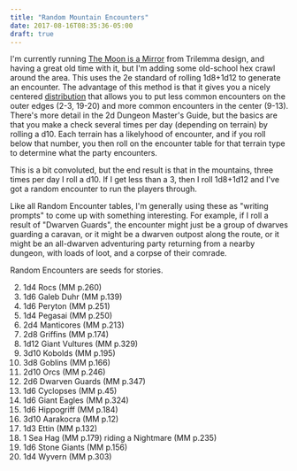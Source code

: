 ```yaml
---
title: "Random Mountain Encounters"
date: 2017-08-16T08:35:36-05:00
draft: true
---
```


I'm currently running [The Moon is a Mirror](http://blog.trilemma.com/2017/02/the-moon-is-mirror.html)
from Trilemma design, and having a great old time with it, but I'm adding some
old-school hex crawl around the area. This uses the 2e standard of rolling
1d8+1d12 to generate an encounter.  The advantage of this method is that it
gives you a nicely centered [distribution](http://anydice.com/program/17d4)
that allows you to put less common encounters on the outer edges (2-3, 19-20)
and more common encounters in the center (9-13). There's more detail in the 2d
Dungeon Master's Guide, but the basics are that you make a check several times
per day (depending on terrain) by rolling a d10. Each terrain has a likelyhood
of encounter, and if you roll below that number, you then roll on the
encounter table for that terrain type to determine what the party encounters.

This is a bit convoluted, but the end result is that in the mountains, three
times per day I roll a d10. If I get less than a 3, then I roll 1d8+1d12 and
I've got a random encounter to run the players through.

Like all Random Encounter tables, I'm generally using these as "writing
prompts" to come up with something interesting.  For example, if I roll a
result of "Dwarven Guards", the encounter might just be a group of dwarves
guarding a caravan, or it might be a dwarven outpost along the route, or it
might be an all-dwarven adventuring party returning from a nearby dungeon,
with loads of loot, and a corpse of their comrade.

Random Encounters are seeds for stories.

<ol start="2">
<li>1d4 Rocs (MM p.260)</li>
<li>1d6 Galeb Duhr (MM p.139)</li>
<li>1d6 Peryton (MM p.251)</li>
<li>1d4 Pegasai (MM p.250)</li>
<li>2d4 Manticores (MM p.213)</li>
<li>2d8 Griffins (MM p.174)</li>
<li>1d12 Giant Vultures (MM p.329)</li>
<li>3d10 Kobolds (MM p.195)</li>
<li>3d8 Goblins (MM p.166)</li>
<li>2d10 Orcs (MM p.246)</li>
<li>2d6 Dwarven Guards (MM p.347)</li>
<li>1d6 Cyclopses (MM p.45)</li>
<li>1d6 Giant Eagles (MM p.324)</li>
<li>1d6 Hippogriff (MM p.184)</li>
<li>3d10 Aarakocra (MM p.12)</li>
<li>1d3 Ettin (MM p.132)</li>
<li>1 Sea Hag (MM p.179) riding a Nightmare (MM p.235)</li>
<li>1d6 Stone Giants (MM p.156)</li>
<li>1d4 Wyvern (MM p.303)</li>
</ol>
